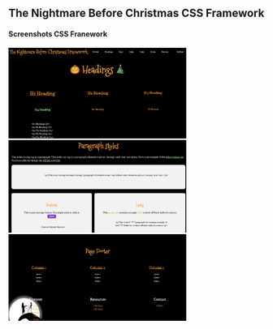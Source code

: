## The Nightmare Before Christmas CSS Framework

#### Screenshots CSS Franework
<div>
    <img src="imgs/headings.png" alt="Headings" width="350">
    <img src="imgs/content.png" alt="Content" width="350">
</div>
<div>
    <img src="imgs/footer.png" alt="Footer" width="350">
</div>

